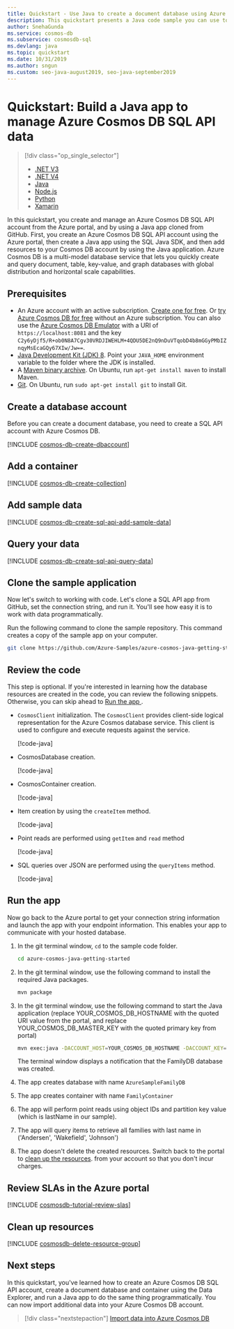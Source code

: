 ```yaml
---
title: Quickstart - Use Java to create a document database using Azure Cosmos DB
description: This quickstart presents a Java code sample you can use to connect to and query the Azure Cosmos DB SQL API
author: SnehaGunda
ms.service: cosmos-db
ms.subservice: cosmosdb-sql
ms.devlang: java
ms.topic: quickstart
ms.date: 10/31/2019
ms.author: sngun
ms.custom: seo-java-august2019, seo-java-september2019
---
```

# Quickstart: Build a Java app to manage Azure Cosmos DB SQL API data


> [!div class="op_single_selector"]
> * [.NET V3](create-sql-api-dotnet.md)
> * [.NET V4](create-sql-api-dotnet-V4.md)
> * [Java](create-sql-api-java.md)
> * [Node.js](create-sql-api-nodejs.md)
> * [Python](create-sql-api-python.md)
> * [Xamarin](create-sql-api-xamarin-dotnet.md)

In this quickstart, you create and manage an Azure Cosmos DB SQL API account from the Azure portal, and by using a Java app cloned from GitHub. First, you create an Azure Cosmos DB SQL API account using the Azure portal, then create a Java app using the SQL Java SDK, and then add resources to your Cosmos DB account by using the Java application. Azure Cosmos DB is a multi-model database service that lets you quickly create and query document, table, key-value, and graph databases with global distribution and horizontal scale capabilities.

## Prerequisites

- An Azure account with an active subscription. [Create one for free](https://azure.microsoft.com/free/?ref=microsoft.com&utm_source=microsoft.com&utm_medium=docs&utm_campaign=visualstudio). Or [try Azure Cosmos DB for free](https://azure.microsoft.com/try/cosmosdb/) without an Azure subscription. You can also use the [Azure Cosmos DB Emulator](https://aka.ms/cosmosdb-emulator) with a URI of `https://localhost:8081` and the key `C2y6yDjf5/R+ob0N8A7Cgv30VRDJIWEHLM+4QDU5DE2nQ9nDuVTqobD4b8mGGyPMbIZnqyMsEcaGQy67XIw/Jw==`.
- [Java Development Kit (JDK) 8](https://www.azul.com/downloads/azure-only/zulu/?&version=java-8-lts&architecture=x86-64-bit&package=jdk). Point your `JAVA_HOME` environment variable to the folder where the JDK is installed.
- A [Maven binary archive](https://maven.apache.org/download.cgi). On Ubuntu, run `apt-get install maven` to install Maven.
- [Git](https://www.git-scm.com/downloads). On Ubuntu, run `sudo apt-get install git` to install Git.

## Create a database account

Before you can create a document database, you need to create a SQL API account with Azure Cosmos DB.

[!INCLUDE [cosmos-db-create-dbaccount](../../includes/cosmos-db-create-dbaccount.md)]

## Add a container

[!INCLUDE [cosmos-db-create-collection](../../includes/cosmos-db-create-collection.md)]

<a id="add-sample-data"></a>
## Add sample data

[!INCLUDE [cosmos-db-create-sql-api-add-sample-data](../../includes/cosmos-db-create-sql-api-add-sample-data.md)]

## Query your data

[!INCLUDE [cosmos-db-create-sql-api-query-data](../../includes/cosmos-db-create-sql-api-query-data.md)]

## Clone the sample application

Now let's switch to working with code. Let's clone a SQL API app from GitHub, set the connection string, and run it. You'll see how easy it is to work with data programmatically. 

Run the following command to clone the sample repository. This command creates a copy of the sample app on your computer.

```bash
git clone https://github.com/Azure-Samples/azure-cosmos-java-getting-started.git
```

## Review the code

This step is optional. If you're interested in learning how the database resources are created in the code, you can review the following snippets. Otherwise, you can skip ahead to [Run the app
](#run-the-app). 

* `CosmosClient` initialization. The `CosmosClient` provides client-side logical representation for the Azure Cosmos database service. This client is used to configure and execute requests against the service.
    
    [!code-java[](~/azure-cosmosdb-java-v4-getting-started/src/main/java/com/azure/cosmos/sample/sync/SyncMain.java?name=CreateSyncClient)]

* CosmosDatabase creation.

    [!code-java[](~/azure-cosmosdb-java-v4-getting-started/src/main/java/com/azure/cosmos/sample/sync/SyncMain.java?name=CreateDatabaseIfNotExists)]

* CosmosContainer creation.

    [!code-java[](~/azure-cosmosdb-java-v4-getting-started/src/main/java/com/azure/cosmos/sample/sync/SyncMain.java?name=CreateContainerIfNotExists)]

* Item creation by using the `createItem` method.

    [!code-java[](~/azure-cosmosdb-java-v4-getting-started/src/main/java/com/azure/cosmos/sample/sync/SyncMain.java?name=CreateItem)]
   
* Point reads are performed using `getItem` and `read` method

    [!code-java[](~/azure-cosmosdb-java-v4-getting-started/src/main/java/com/azure/cosmos/sample/sync/SyncMain.java?name=ReadItem)]

* SQL queries over JSON are performed using the `queryItems` method.

    [!code-java[](~/azure-cosmosdb-java-v4-getting-started/src/main/java/com/azure/cosmos/sample/sync/SyncMain.java?name=QueryItems)]

## Run the app

Now go back to the Azure portal to get your connection string information and launch the app with your endpoint information. This enables your app to communicate with your hosted database.

1. In the git terminal window, `cd` to the sample code folder.

    ```bash
    cd azure-cosmos-java-getting-started
    ```

2. In the git terminal window, use the following command to install the required Java packages.

    ```bash
    mvn package
    ```

3. In the git terminal window, use the following command to start the Java application (replace YOUR_COSMOS_DB_HOSTNAME with the quoted URI value from the portal, and replace YOUR_COSMOS_DB_MASTER_KEY with the quoted primary key from portal)

    ```bash
    mvn exec:java -DACCOUNT_HOST=YOUR_COSMOS_DB_HOSTNAME -DACCOUNT_KEY=YOUR_COSMOS_DB_MASTER_KEY

    ```

    The terminal window displays a notification that the FamilyDB database was created. 
    
4. The app creates database with name `AzureSampleFamilyDB`
5. The app creates container with name `FamilyContainer`
6. The app will perform point reads using object IDs and partition key value (which is lastName in our sample). 
7. The app will query items to retrieve all families with last name in ('Andersen', 'Wakefield', 'Johnson')

7. The app doesn't delete the created resources. Switch back to the portal to [clean up the resources](#clean-up-resources).  from your account so that you don't incur charges.

## Review SLAs in the Azure portal

[!INCLUDE [cosmosdb-tutorial-review-slas](../../includes/cosmos-db-tutorial-review-slas.md)]

## Clean up resources

[!INCLUDE [cosmosdb-delete-resource-group](../../includes/cosmos-db-delete-resource-group.md)]

## Next steps

In this quickstart, you've learned how to create an Azure Cosmos DB SQL API account, create a document database and container using the Data Explorer, and run a Java app to do the same thing programmatically. You can now import additional data into your Azure Cosmos DB account. 

> [!div class="nextstepaction"]
> [Import data into Azure Cosmos DB](import-data.md)
